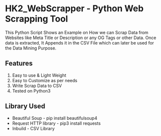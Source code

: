 # HK2_WebScrapper - Python Web Scrapping Tool
This Python Script Shows an Example on How we can Scrap Data from Websites like Meta Title or Description or any OG Tags or other Data. Once data is extracted, It Appends it in the CSV File which can later be used for the Data Mining Purpose.

## Features
1. Easy to use & Light Weight
2. Easy to Customize as per needs
3. Write Scrap Data to CSV
4. Tested on Python3

## Library Used
- Beautiful Soup - pip install beautifulsoup4
- Request HTTP library - pip3 install requests
- Inbuild - CSV Library